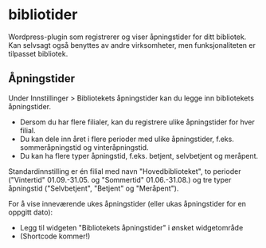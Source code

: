 # bibliotider
Wordpress-plugin som registrerer og viser åpningstider for ditt bibliotek. Kan selvsagt også benyttes av andre virksomheter, men funksjonaliteten er tilpasset bibliotek.

## Åpningstider
Under Innstillinger > Bibliotekets åpningstider kan du legge inn bibliotekets åpningstider.

* Dersom du har flere filialer, kan du registrere ulike åpningstider for hver filial.
* Du kan dele inn året i flere perioder med ulike åpningstider, f.eks. sommeråpningstid og vinteråpningstid.
* Du kan ha flere typer åpningstid, f.eks. betjent, selvbetjent og meråpent.

Standardinnstilling er én filial med navn "Hovedbiblioteket", to perioder ("Vintertid" 01.09.-31.05. og "Sommertid" 01.06.-31.08.) og tre typer åpningstid ("Selvbetjent", "Betjent" og "Meråpent").

For å vise inneværende ukes åpningstider (eller ukas åpningstider for en oppgitt dato):

* Legg til widgeten "Bibliotekets åpningstider" i ønsket widgetområde
* (Shortcode kommer!)
